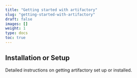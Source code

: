 ```yaml
---
title: "Getting started with artifactory"
slug: "getting-started-with-artifactory"
draft: false
images: []
weight: 1
type: docs
toc: true
---
```


## Installation or Setup
Detailed instructions on getting artifactory set up or installed.


